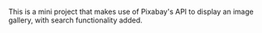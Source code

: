This is a mini project that makes use of Pixabay's API to display an image gallery, with search functionality added.
